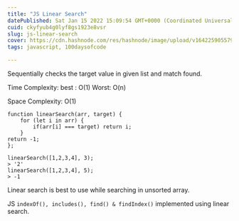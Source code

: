 ```yaml
---
title: "JS Linear Search"
datePublished: Sat Jan 15 2022 15:09:54 GMT+0000 (Coordinated Universal Time)
cuid: ckyfyub4g0lyf8gs1923e8vsr
slug: js-linear-search
cover: https://cdn.hashnode.com/res/hashnode/image/upload/v1642259055795/BqcdaYJY4.png
tags: javascript, 100daysofcode

---
```


Sequentially checks the target value in given list and match found.

Time Complexity:
     best  :  O(1)
     Worst: O(n)

Space Complexity:  O(1)

```
function linearSearch(arr, target) {
    for (let i in arr) {
        if(arr[i] === target) return i;
    }
return -1;
};

linearSearch([1,2,3,4], 3);
> '2'
linearSearch([1,2,3,4], 5);
> -1
```

Linear search is best to use while searching in unsorted array.

JS `indexOf(), includes(), find() & findIndex()` implemented using linear search.